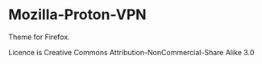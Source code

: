 # Mozilla-Proton-VPN

Theme for Firefox.

Licence is Creative Commons Attribution-NonCommercial-Share Alike 3.0
